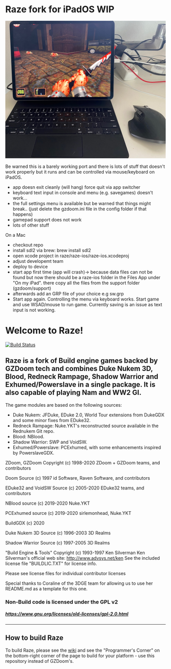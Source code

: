 # Raze fork for iPadOS WIP

![raze-ipad](https://github.com/baumhoto/Raze/blob/43c7e18d4c011fa605f308147d8ca1c40966f13c/raze-ios/github/raze_ipados.jpg)

Be warned this is a barely working port and there is lots of stuff that doesn't work properly but it runs and can be controlled via mouse/keyboard on iPadOS.

- app doesn exit cleanly (will hang) force quit via app switcher
- keyboard text input in console and menu (e.g. savegames) doesn't work...
- the full settings menu is available but be warned that things might break.. (just delete the gzdoom.ini file in the config folder if that happens)
- gamepad support does not work
- lots of other stuff



On a Mac
- checkout repo
- install sdl2 via brew: brew install sdl2
- open xcode project in raze/raze-ios/raze-ios.xcodeproj
- adjust developemt team
- deploy to device
- start app first time (app will crash)-> because data files can not be found but now there should be a raze-ios folder in the Files App under "On my iPad". there copy all the files from the support folder (gzdoom/support)
- afterwards add an GRP file of your choice e.g  sw.grp
- Start app again. Controlling the menu via keyboard works. Start game and use WSAD/mouse to run game. Currently saving is an issue as text input is not working.


# Welcome to Raze!

[![Build Status](https://github.com/coelckers/Raze/workflows/Continuous%20Integration/badge.svg)](https://github.com/coelckers/Raze/actions?query=workflow%3A%22Continuous+Integration%22)

## Raze is a fork of Build engine games backed by GZDoom tech and combines Duke Nukem 3D, Blood, Redneck Rampage, Shadow Warrior and Exhumed/Powerslave in a single package. It is also capable of playing Nam and WW2 GI.

The game modules are based on the following sources:

  * Duke Nukem: JFDuke, EDuke 2.0, World Tour extensions from DukeGDX and some minor fixes from EDuke32.
  * Redneck Rampage: Nuke.YKT's reconstructed source available in the Rednukem Git repo.
  * Blood: NBlood.
  * Shadow Warrior: SWP and VoidSW.
  * Exhumed/Powerslave: PCExhumed, with some enhancements inspired by PowerslaveGDX.

ZDoom, GZDoom Copyright (c) 1998-2020 ZDoom + GZDoom teams, and contributors

Doom Source (c) 1997 id Software, Raven Software, and contributors

EDuke32 and VoidSW Source (c) 2005-2020 EDuke32 teams, and contributors

NBlood source (c) 2019-2020 Nuke.YKT

PCExhumed source (c) 2019-2020 sirlemonhead, Nuke.YKT

BuildGDX (c) 2020

Duke Nukem 3D Source (c) 1996-2003 3D Realms

Shadow Warrior Source (c) 1997-2005 3D Realms

"Build Engine & Tools" Copyright (c) 1993-1997 Ken Silverman
Ken Silverman's official web site: http://www.advsys.net/ken
See the included license file "BUILDLIC.TXT" for license info.

Please see license files for individual contributor licenses

Special thanks to Coraline of the 3DGE team for allowing us to use her README.md as a template for this one.

### Non-Build code is licensed under the GPL v2
##### https://www.gnu.org/licenses/old-licenses/gpl-2.0.html
---

## How to build Raze

To build Raze, please see the [wiki](https://zdoom.org/wiki/) and see the "Programmer's Corner" on the bottom-right corner of the page to build for your platform - use this repository instead of GZDoom's.
